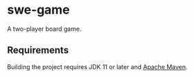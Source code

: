 # swe-game

A two-player board game.

## Requirements

Building the project requires JDK 11 or later and [Apache Maven](https://maven.apache.org/).